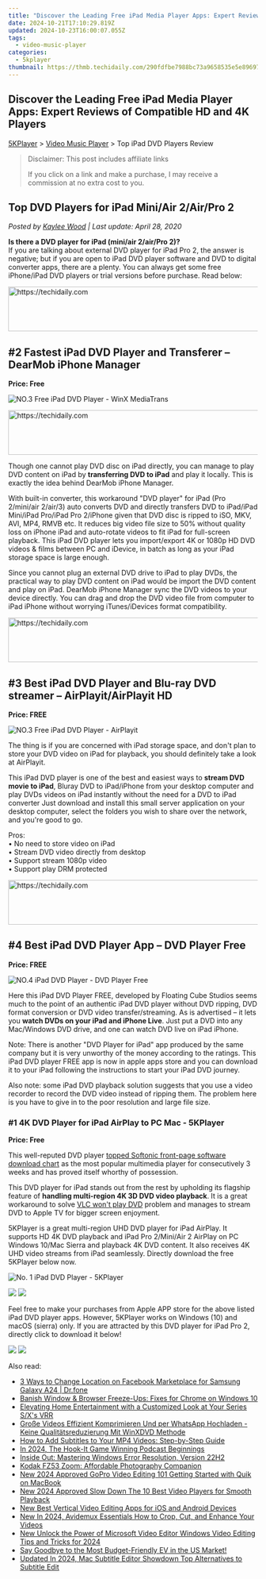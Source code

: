 ```yaml
---
title: "Discover the Leading Free iPad Media Player Apps: Expert Reviews of Compatible HD and 4K Players"
date: 2024-10-21T17:10:29.819Z
updated: 2024-10-23T16:00:07.055Z
tags:
  - video-music-player
categories:
  - 5kplayer
thumbnail: https://thmb.techidaily.com/290fdfbe7988bc73a9658535e5e89697be7bda898900fabab3b9425630194609.jpg
---
```


## Discover the Leading Free iPad Media Player Apps: Expert Reviews of Compatible HD and 4K Players

[5KPlayer](https://tools.techidaily.com/5kplayer/products/) \> [Video Music Player](https://tools.techidaily.com/5kplayer/video-music-player/) \> Top iPad DVD Players Review

>  Disclaimer: This post includes affiliate links
>
>  If you click on a link and make a purchase, I may receive a commission at no extra cost to you.
>

## Top DVD Players for iPad Mini/Air 2/Air/Pro 2

 _Posted by [Kaylee Wood](https://www.quora.com/profile/Amanda-Hu-21) | Last update: April 28, 2020_

**Is there a DVD player for iPad (mini/air 2/air/Pro 2)?**  
If you are talking about external DVD player for iPad Pro 2, the answer is negative; but if you are open to iPad DVD player software and DVD to digital converter apps, there are a plenty. You can always get some free iPhone/iPad DVD players or trial versions before purchase. Read below:

<!-- affiliate ads begin -->
<a href="https://arkmc.pxf.io/c/5597632/352557/5172" target="_top" id="352557">
  <img src="//a.impactradius-go.com/display-ad/5172-352557" border="0" alt="https://techidaily.com" width="720" height="90"/>
</a>
<img height="0" width="0" src="https://arkmc.pxf.io/i/5597632/352557/5172" style="position:absolute;visibility:hidden;" border="0" />
<!-- affiliate ads end -->

## #2 Fastest iPad DVD Player and Transferer – DearMob iPhone Manager

**Price: Free**

![NO.3 Free iPad DVD Player - WinX MediaTrans](https://www.5kplayer.com/video-music-player/../seopic/212.png) 

<!-- affiliate ads begin -->
<a href="https://aligracehair.sjv.io/c/5597632/2027195/19272" target="_top" id="2027195">
  <img src="//a.impactradius-go.com/display-ad/19272-2027195" border="0" alt="https://techidaily.com" width="728" height="90"/>
</a>
<img height="0" width="0" src="https://aligracehair.sjv.io/i/5597632/2027195/19272" style="position:absolute;visibility:hidden;" border="0" />
<!-- affiliate ads end -->

Though one cannot play DVD disc on iPad directly, you can manage to play DVD content on iPad by **transferring DVD to iPad** and play it locally. This is exactly the idea behind DearMob iPhone Manager.

With built-in converter, this workaround "DVD player" for iPad (Pro 2/mini/air 2/air/3) auto converts DVD and directly transfers DVD to iPad/iPad Mini/iPad Pro/iPad Pro 2/iPhone given that DVD disc is ripped to iSO, MKV, AVI, MP4, RMVB etc. It reduces big video file size to 50% without quality loss on iPhone iPad and auto-rotate videos to fit iPad for full-screen playback. This iPad DVD player lets you import/export 4K or 1080p HD DVD videos & films between PC and iDevice, in batch as long as your iPad storage space is large enough.

Since you cannot plug an external DVD drive to iPad to play DVDs, the practical way to play DVD content on iPad would be import the DVD content and play on iPad. DearMob iPhone Manager sync the DVD videos to your device directly. You can drag and drop the DVD video file from computer to iPad iPhone without worrying iTunes/iDevices format compatibility.

<!-- affiliate ads begin -->
<a href="https://appsumo.8odi.net/c/5597632/2105860/7443" target="_top" id="2105860">
  <img src="//a.impactradius-go.com/display-ad/7443-2105860" border="0" alt="https://techidaily.com" width="728" height="90"/>
</a>
<img height="0" width="0" src="https://appsumo.8odi.net/i/5597632/2105860/7443" style="position:absolute;visibility:hidden;" border="0" />
<!-- affiliate ads end -->

## #3 Best iPad DVD Player and Blu-ray DVD streamer – AirPlayit/AirPlayit HD

**Price: FREE**

![NO.3 Free iPad DVD Player - AirPlayit](https://www.5kplayer.com/video-music-player/img/ipad-dvd-player-2.jpg) 

The thing is if you are concerned with iPad storage space, and don't plan to store your DVD video on iPad for playback, you should definitely take a look at AirPlayit. 

This iPad DVD player is one of the best and easiest ways to **stream DVD movie to iPad**, Bluray DVD to iPad/iPhone from your desktop computer and play DVDs videos on iPad instantly without the need for a DVD to iPad converter Just download and install this small server application on your desktop computer, select the folders you wish to share over the network, and you're good to go. 

Pros:  
• No need to store video on iPad  
• Stream DVD video directly from desktop  
• Support stream 1080p video  
• Support play DRM protected

<!-- affiliate ads begin -->
<a href="https://dhgate.sjv.io/c/5597632/1186864/12108" target="_top" id="1186864">
  <img src="//a.impactradius-go.com/display-ad/12108-1186864" border="0" alt="https://techidaily.com" width="728" height="90"/>
</a>
<img height="0" width="0" src="https://dhgate.sjv.io/i/5597632/1186864/12108" style="position:absolute;visibility:hidden;" border="0" />
<!-- affiliate ads end -->

## #4 Best iPad DVD Player App – DVD Player Free

**Price: FREE**

![NO.4 iPad DVD Player - DVD Player Free](https://www.5kplayer.com/video-music-player/img/ipad-dvd-player-3.jpg) 

Here this iPad DVD Player FREE, developed by Floating Cube Studios seems much to the point of an authentic iPad DVD player without DVD ripping, DVD format conversion or DVD video transfer/streaming. As is advertised – it lets you **watch DVDs on your iPad and iPhone Live**. Just put a DVD into any Mac/Windows DVD drive, and one can watch DVD live on iPad iPhone. 

Note: There is another "DVD Player for iPad" app produced by the same company but it is very unworthy of the money according to the ratings. This iPad DVD player FREE app is now in apple apps store and you can download it to your iPad following the instructions to start your iPad DVD journey. 

Also note: some iPad DVD playback solution suggests that you use a video recorder to record the DVD video instead of ripping them. The problem here is you have to give in to the poor resolution and large file size.

### #1 4K DVD Player for iPad AirPlay to PC Mac - 5KPlayer

**Price: Free**

This well-reputed DVD player [topped Softonic front-page software download chart](https://tools.techidaily.com/5kplayer/products/) as the most popular multimedia player for consecutively 3 weeks and has proved itself whorthy of possession.

This DVD player for iPad stands out from the rest by upholding its flagship feature of **handling multi-region 4K 3D DVD video playback**. It is a great workaround to solve [VLC won't play DVD](https://tools.techidaily.com/5kplayer/video-music-player/) problem and manages to stream DVD to Apple TV for bigger screen enjoyment. 

5KPlayer is a great multi-region UHD DVD player for iPad AirPlay. It supports HD 4K DVD playback and iPad Pro 2/Mini/Air 2 AirPlay on PC Windows 10/Mac Sierra and playback 4K DVD content. It also receives 4K UHD video streams from iPad seamlessly. Directly download the free 5KPlayer below now.

![No. 1 iPad DVD Player - 5KPlayer](https://www.5kplayer.com/video-music-player/../youtube-download/img/5kp-bluray.png) 

[![](https://www.5kplayer.com/video-music-player/../button/freedownwhitewin.png)](https://tools.techidaily.com/5kplayer/products/) [![](https://www.5kplayer.com/video-music-player/../button/freedownbackmac.png)](https://tools.techidaily.com/5kplayer/products/) 

Feel free to make your purchases from Apple APP store for the above listed iPad DVD player apps. However, 5KPlayer works on Windows (10) and macOS (sierra) only. If you are attracted by this DVD player for iPad Pro 2, directly click to download it below!

[![](https://www.5kplayer.com/video-music-player/../button/freedownwhitewin.png)](https://tools.techidaily.com/5kplayer/products/) [![](https://www.5kplayer.com/video-music-player/../button/freedownbackmac.png)](https://tools.techidaily.com/5kplayer/products/)

<ins class="adsbygoogle"
     style="display:block"
     data-ad-format="autorelaxed"
     data-ad-client="ca-pub-7571918770474297"
     data-ad-slot="1223367746"></ins>

<ins class="adsbygoogle"
     style="display:block"
     data-ad-client="ca-pub-7571918770474297"
     data-ad-slot="8358498916"
     data-ad-format="auto"
     data-full-width-responsive="true"></ins>

<span class="atpl-alsoreadstyle">Also read:</span>
<div><ul>
<li><a href="https://location-fake.techidaily.com/3-ways-to-change-location-on-facebook-marketplace-for-samsung-galaxy-a24-drfone-by-drfone-virtual-android/"><u>3 Ways to Change Location on Facebook Marketplace for Samsung Galaxy A24 | Dr.fone</u></a></li>
<li><a href="https://win-blog.techidaily.com/banish-window-and-browser-freeze-ups-fixes-for-chrome-on-windows-10/"><u>Banish Window & Browser Freeze-Ups: Fixes for Chrome on Windows 10</u></a></li>
<li><a href="https://games-able.techidaily.com/elevating-home-entertainment-with-a-customized-look-at-your-series-sxs-vrr/"><u>Elevating Home Entertainment with a Customized Look at Your Series S/X's VRR</u></a></li>
<li><a href="https://vp-tips.techidaily.com/grosse-videos-effizient-komprimieren-und-per-whatsapp-hochladen-keine-qualitatsreduzierung-mit-winxdvd-methode/"><u>Große Videos Effizient Komprimieren Und per WhatsApp Hochladen - Keine Qualitätsreduzierung Mit WinXDVD Methode</u></a></li>
<li><a href="https://blog-min.techidaily.com/how-to-add-subtitles-to-your-mp4-videos-step-by-step-guide/"><u>How to Add Subtitles to Your MP4 Videos: Step-by-Step Guide</u></a></li>
<li><a href="https://article-files.techidaily.com/in-2024-the-hook-it-game-winning-podcast-beginnings/"><u>In 2024, The Hook-It Game Winning Podcast Beginnings</u></a></li>
<li><a href="https://windows11.techidaily.com/inside-out-mastering-windows-error-resolution-version-22h2/"><u>Inside Out: Mastering Windows Error Resolution, Version 22H2</u></a></li>
<li><a href="https://buynow-tips.techidaily.com/kodak-fz53-zoom-affordable-photography-companion/"><u>Kodak FZ53 Zoom: Affordable Photography Companion</u></a></li>
<li><a href="https://video-ai-editor.techidaily.com/new-2024-approved-gopro-video-editing-101-getting-started-with-quik-on-macbook/"><u>New 2024 Approved GoPro Video Editing 101 Getting Started with Quik on MacBook</u></a></li>
<li><a href="https://video-ai-editor.techidaily.com/new-2024-approved-slow-down-the-10-best-video-players-for-smooth-playback/"><u>New 2024 Approved Slow Down The 10 Best Video Players for Smooth Playback</u></a></li>
<li><a href="https://video-ai-editor.techidaily.com/new-best-vertical-video-editing-apps-for-ios-and-android-devices/"><u>New Best Vertical Video Editing Apps for iOS and Android Devices</u></a></li>
<li><a href="https://video-ai-editor.techidaily.com/new-in-2024-avidemux-essentials-how-to-crop-cut-and-enhance-your-videos/"><u>New In 2024, Avidemux Essentials How to Crop, Cut, and Enhance Your Videos</u></a></li>
<li><a href="https://video-ai-editor.techidaily.com/new-unlock-the-power-of-microsoft-video-editor-windows-video-editing-tips-and-tricks-for-2024/"><u>New Unlock the Power of Microsoft Video Editor Windows Video Editing Tips and Tricks for 2024</u></a></li>
<li><a href="https://some-knowledge.techidaily.com/say-goodbye-to-the-most-budget-friendly-ev-in-the-us-market/"><u>Say Goodbye to the Most Budget-Friendly EV in the US Market!</u></a></li>
<li><a href="https://video-ai-editor.techidaily.com/updated-in-2024-mac-subtitle-editor-showdown-top-alternatives-to-subtitle-edit/"><u>Updated In 2024, Mac Subtitle Editor Showdown Top Alternatives to Subtitle Edit</u></a></li>
</ul></div>

